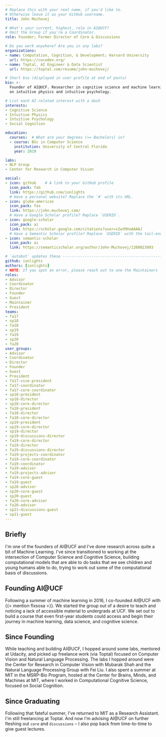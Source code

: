 ```yaml
---
# Replace this with your real name, if you'd like to.
# Otherwise leave it as your GitHub username.
title: John Muchovej

# What's your current, highest, role in AI@UCF?
# Omit the Group if you're a Coordinator.
role: Founder; Former Director of Core & Discussions

# Do you work anywhere? Are you in any labs?
organizations:
- name: Computation, Cognition, & Development; Harvard University
  url: https://cocodev.org/
- name: Toptal, AI Engineer & Data Scientist
  url: https://toptal.com/resume/john-muchovej/

# Short bio (displayed in user profile at end of posts)
bio: >-
  Founder of AI@UCF. Researcher in cognitive science and machine learning. Focusing
  on intuitive physics and intuitive psychology.

# List each AI-related interest with a dash
interests:
- Cognitive Science
- Intuitive Physics
- Intuitive Psychology
- Social Cognition

education:
  courses:  # What are your degrees (>= Bachelors) in?
  - course: BSc in Computer Science
    institution: University of Central Florida
    year: 2019

labs:
- NLP Group
- Center for Research in Computer Vision

social:
- icon: github    # A link to your GitHub profile
  icon_pack: fab
  link: https://github.com/ionlights
  # Have a personal website? Replace the `#` with its URL.
- icon: globe-americas
  icon_pack: fas
  link: https://john.muchovej.com/
  # Have a Google Scholar profile? Replace `USERID`.
- icon: google-scholar
  icon_pack: ai
  link: https://scholar.google.com/citations?user=sIwtMXoAAAAJ
  # Have a Semantic Scholar profile? Replace `USERID` with the tail-end of the URL.
- icon: semantic-scholar
  icon_pack: ai
  link: https://semanticscholar.org/author/John-Muchovej/1388023893

# `autobot` updates these -----------------------------------------------------
github: ionlights
authors: [ionlights]
# NOTE: If you spot an error, please reach out to one the Maintainers
roles:
- Advisor
- Coordinator
- Director
- Founder
- Guest
- Maintainer
- President
teams:
- fa17
- sp18
- fa18
- sp19
- fa19
- sp20
- fa20
user_groups:
- Advisor
- Coordinator
- Director
- Founder
- Guest
- President
- fa17-vice-president
- fa17-coordinator
- fa17-core-coordinator
- sp18-president
- sp18-director
- sp18-core-director
- fa18-president
- fa18-director
- fa18-core-director
- sp19-president
- sp19-core-director
- sp19-director
- sp19-discussions-director
- fa19-core-director
- fa19-director
- fa19-discussions-director
- fa19-projects-coordinator
- fa19-core-coordinator
- fa19-coordinator
- fa19-advisor
- fa19-projects-advisor
- fa19-core-guest
- fa19-guest
- sp20-advisor
- sp20-core-guest
- sp20-guest
- fa20-core-advisor
- fa20-advisor
- sp21-discussions-guest
- sp21-guest
---
```


## Briefly

I'm one of the founders of AI@UCF and I've done research across quite a bit of Machine
Learning. I've since transitioned to working at the intersection of Computer Science
and Cognitive Science, building computational models that are able to do tasks that we
see children and young humans able to do, trying to work out some of the computational
basis of discussions.

## Founding AI@UCF

Following a summer of machine learning in 2016, I co-founded AI@UCF with
{{< mention flxsosa >}}. We started the group out of a desire to teach and noticing a
lack of accessible material to undergrads at UCF. We set out to build a course that even
first-year students could access and begin their journey in machine learning, data
science, and cognitive science.

## Since Founding

While teaching and building AI@UCF, I hopped around some labs, mentored at Udacity, and
picked up freelance work (via Toptal) focused on Computer Vision and Natural Language
Processing. The labs I hopped around were the Center for Research in Computer Vision
with Mubarak Shah and the Natural Language Processing Group with Fei Liu. I also spent a
summer at MIT in the MSRP-Bio Program, hosted at the Center for Brains, Minds, and
Machines at MIT, where I worked in Computational Cognitive Science, focused on Social
Cognition.

## Since Graduating

Following that fateful summer, I've returned to MIT as a Research Assistant. I'm still
freelancing at Toptal. And now I'm advising AI@UCF on further fleshing out `core` and
`discussions` &ndash; I also pop back from time-to-time to give guest lectures.